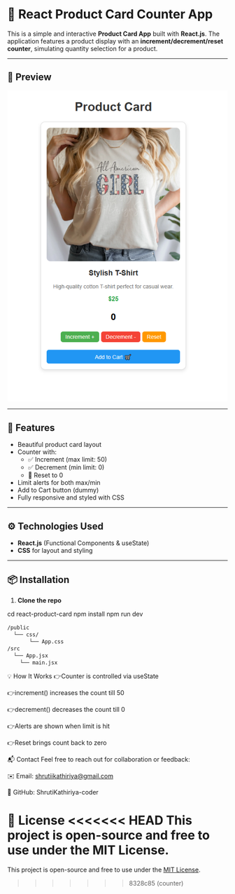 # 🛒 React Product Card Counter App

This is a simple and interactive **Product Card App** built with **React.js**. The application features a product display with an **increment/decrement/reset counter**, simulating quantity selection for a product.

---

## 📸 Preview

![Product Card Preview](./public/image/counter.PNG)

---

## 🚀 Features

- Beautiful product card layout
- Counter with:
  - ✅ Increment (max limit: 50)
  - ✅ Decrement (min limit: 0)
  - 🔄 Reset to 0
- Limit alerts for both max/min
- Add to Cart button (dummy)
- Fully responsive and styled with CSS

---

## ⚙️ Technologies Used

- **React.js** (Functional Components & useState)
- **CSS** for layout and styling

---

## 📦 Installation

1. **Clone the repo**


cd react-product-card
npm install
npm run dev

```
/public
  └── css/
       └── App.css         
/src
  └── App.jsx
    └── main.jsx          

```
💡 How It Works
👉Counter is controlled via useState

👉increment() increases the count till 50

👉decrement() decreases the count till 0

👉Alerts are shown when limit is hit

👉Reset brings count back to zero


📬 Contact
Feel free to reach out for collaboration or feedback:

✉️ Email: shrutiikathiriya@gmail.com

🔗 GitHub: ShrutiKathiriya-coder

📄 License
<<<<<<< HEAD
This project is open-source and free to use under the MIT License.
=======
This project is open-source and free to use under the [MIT License](https://github.com/ShrutiKathiriya-coder/MIT-License/blob/main/LICENSE).
>>>>>>> 8328c85 (counter)
